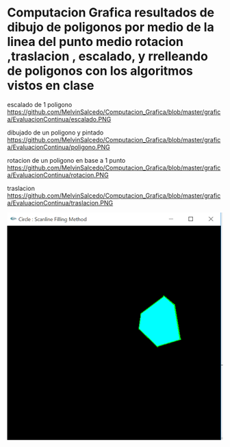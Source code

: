 # Computacion Grafica resultados de dibujo de poligonos por medio de la linea del punto medio rotacion ,traslacion , escalado, y rrelleando de poligonos con los algoritmos vistos en clase

escalado de 1 poligono
https://github.com/MelvinSalcedo/Computacion_Grafica/blob/master/grafica/EvaluacionContinua/escalado.PNG


dibujado de un poligono y pintado
https://github.com/MelvinSalcedo/Computacion_Grafica/blob/master/grafica/EvaluacionContinua/poligono.PNG

rotacion de un poligono en base a  1 punto 
https://github.com/MelvinSalcedo/Computacion_Grafica/blob/master/grafica/EvaluacionContinua/rotacion.PNG

traslacion
https://github.com/MelvinSalcedo/Computacion_Grafica/blob/master/grafica/EvaluacionContinua/traslacion.PNG

![Screenshot](escalado.png)